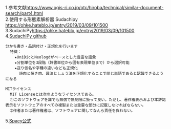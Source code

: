 1.参考文献<https://www.ogis-ri.co.jp/otc/hiroba/technical/similar-document-search/part4.html><br>
2.使用する形態素解析器 Sudachipy <https://ohke.hateblo.jp/entry/2019/03/09/101500><br>
3.SudachiPy<https://ohke.hateblo.jp/entry/2019/03/09/101500><br>
4.[SudachiPy github](https://github.com/WorksApplications/Sudachi)
~~~
分かち書き・品詞付け・正規化を行います
  特徴：
    ★UniDicとNeologdがベースとした豊富な語彙
    ★分割単位を3段階（辞書単位から固有表現単位まで）から選択可能
    ★送り仮名や字種の違いなども正規化
      焼肉と焼き肉、醤油としょう油を正規化することで同じ単語であると認識できるようになる 
~~~


~~~
MITライセンス
  MIT Licenseとは次のようなライセンスである。
  ➀このソフトウェアを誰でも無償で無制限に扱って良い。ただし、著作権表示および本許諾表示をソフトウェアのすべての複製または重要な部分に記載しなければならない。
  ➁作者または著作権者は、ソフトウェアに関してなんら責任を負わない。
~~~
5.[Spacy公式](https://spacy.io/api/doc)
